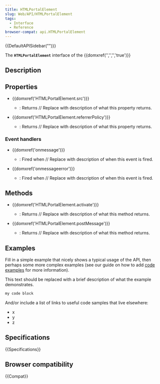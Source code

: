 ```yaml
---
title: HTMLPortalElement
slug: Web/API/HTMLPortalElement
tags:
  - Interface
  - Reference
browser-compat: api.HTMLPortalElement
---
```

{{DefaultAPISidebar("")}}

The **`HTMLPortalElement`** interface of the {{domxref('','','','true')}} 

## Description

 

## Properties

- {{domxref('HTMLPortalElement.src')}}
  - : Returns // Replace with description of what this property returns.

- {{domxref('HTMLPortalElement.referrerPolicy')}}
  - : Returns // Replace with description of what this property returns.

### Event handlers

- {{domxref('onmessage')}}
  - : Fired when // Replace with description of when this event is fired.

- {{domxref('onmessageerror')}}
  - : Fired when // Replace with description of when this event is fired.

## Methods

- {{domxref('HTMLPortalElement.activate')}}
  - : Returns // Replace with description of what this method returns.

- {{domxref('HTMLPortalElement.postMessage')}}
  - : Returns // Replace with description of what this method returns.

## Examples

Fill in a simple example that nicely shows a typical usage of the API, then perhaps some more complex examples (see our guide on how to add [code examples](/en-US/docs/MDN/Contribute/Structures/Code_examples) for more information).

This text should be replaced with a brief description of what the example demonstrates.

```js
my code block
```

And/or include a list of links to useful code samples that live elsewhere:

*   x
*   y
*   z

## Specifications

{{Specifications}}

## Browser compatibility

{{Compat}}

